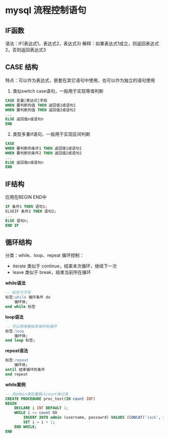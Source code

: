 # mysql 流程控制语句

## IF函数
语法：IF(表达式1，表达式2，表达式3)
解释：如果表达式1成立，则返回表达式2，否则返回表达式3
## CASE 结构
特点：可以作为表达式，嵌套在其它语句中使用，也可以作为独立的语句使用
1. 类似switch case语句，一般用于实现等值判断
```sql
CASE 变量|表达式|字段
WHEN 要判断的值 THEN 返回值1或语句1
WHEN 要判断的值 THEN 返回值2或语句2
...
ELSE 返回值n或语句n
END
```
2. 类型多重if语句，一般用于实现区间判断

```sql
CASE 
WHEN 要判断的条件1 THEN 返回值1或语句1
WHEN 要判断的条件2 THEN 返回值2或语句2
...
ELSE 返回值n或语句n
END
```
## IF结构
应用在BEGIN END中
```sql
IF 条件1 THEN 语句1;
ELSEIF 条件2 THEN 语句2;
...
ELSE 语句n;
END IF
```
## 循环结构
分类：while、loop、repeat
循环控制：
- iterate 类似于 continue，结束本次循环，继续下一次
- leave 类似于 break，结束当前所在循环

**while语法**
```sql
-- 标签可不写
标签:while 循环条件 do
	循环体;
end while 标签
```
**loop语法**
```sql
-- 可以用来模拟简单的死循环
标签:loop
	循环体;
end loop 标签;
```
**repeat语法**
```sql
标签:repeat
	循环体;
until 结束循环的条件
end repeat
```
**while案例**
```sql
-- 向admin表批量插入count条记录
CREATE PROCEDURE proc_test(IN count INT)
BEGIN
	DECLARE i INT DEFAULT 1;
	WHILE i <= count DO
		INSERT INTO admin (username, passowrd) VALUES (CONCAT('Jack', i), '123456');
		SET i = i + 1;
	END WHILE;
END
```